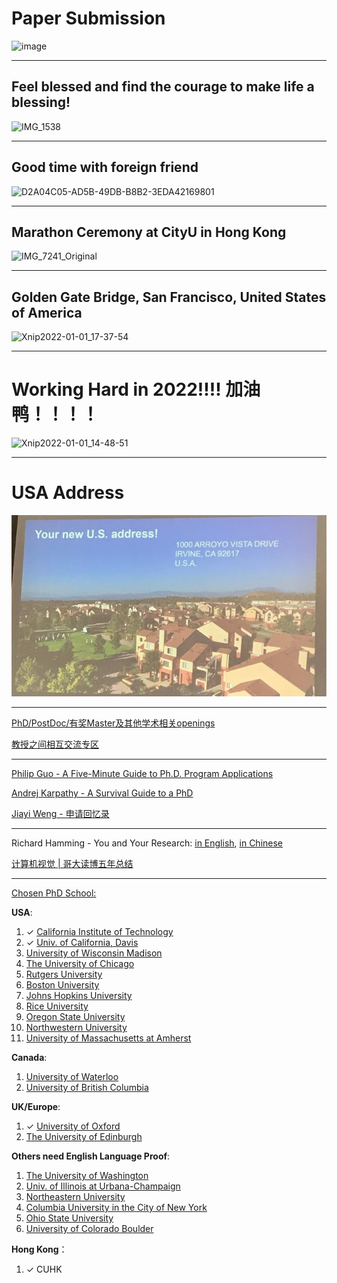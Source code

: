 # Paper Submission

![image](https://user-images.githubusercontent.com/31528604/148673263-528686ec-c16d-4f03-9766-1b9fbdb7ae86.png)

---

## Feel blessed and find the courage to make life a blessing! 

![IMG_1538](https://user-images.githubusercontent.com/31528604/149688861-11d5b9e3-5722-4e24-bd6a-8f2e21479838.JPG)

---

## Good time with foreign friend

![D2A04C05-AD5B-49DB-B8B2-3EDA42169801](https://user-images.githubusercontent.com/31528604/149881388-c5c7a8f1-a497-4840-9d39-3ff3faf26c83.JPG)

---

## Marathon Ceremony at CityU in Hong Kong

![IMG_7241_Original](https://user-images.githubusercontent.com/31528604/149879972-019ade26-1564-45c7-94d7-9d2fd0225ebf.jpg)

---

## Golden Gate Bridge, San Francisco, United States of America

![Xnip2022-01-01_17-37-54](https://user-images.githubusercontent.com/31528604/147847921-33cfc480-211b-46b6-98c1-af62bd212f54.jpg)

---

# Working Hard in 2022!!!! 加油鸭！！！！

![Xnip2022-01-01_14-48-51](https://user-images.githubusercontent.com/31528604/147847857-de3fb33b-f23a-411f-94a6-b1d1c6bf24e6.jpg)

---

# USA Address 

<p align="center">
  <img src='USA_Address.JPG'>
</p>

---

[PhD/PostDoc/有奖Master及其他学术相关openings](https://www.1point3acres.com/bbs/forum-173-1.html)

[教授之间相互交流专区](https://www.1point3acres.com/bbs/forum.php?mod=forumdisplay&fid=328)

---

[Philip Guo - A Five-Minute Guide to Ph.D. Program Applications](https://pg.ucsd.edu/PhD-application-tips.htm)

[Andrej Karpathy - A Survival Guide to a PhD](http://karpathy.github.io/2016/09/07/phd/)

[Jiayi Weng - 申请回忆录](https://trinkle23897.github.io/posts/application)

---

Richard Hamming - You and Your Research: [in English](http://www.cs.virginia.edu/~robins/YouAndYourResearch.html), [in Chinese](http://www.yidianzixun.com/article/0LZ4zQZV)

[计算机视觉 | 哥大读博五年总结](https://zhuanlan.zhihu.com/p/338193330)

---

[Chosen PhD School:](http://csrankings.org/#/index?all&us)

**USA**:

1. ✓ [California Institute of Technology](https://gradoffice.caltech.edu/admissions/FAQ)
2. ✓ [Univ. of California, Davis](https://grad.ucdavis.edu/english-language-examinations)
3. [University of Wisconsin Madison](https://grad.wisc.edu/apply/requirements/)
4. [The University of Chicago](https://grad.uchicago.edu/admissions/apply/english-language-requirements/)
5. [Rutgers University](https://grad.rutgers.edu/admissions/international-students)
6. [Boston University](https://www.bu.edu/eng/prospective-graduate/apply/international-students/)
7. [Johns Hopkins University](https://engineering.jhu.edu/admissions/graduate-admissions/full-time-programs/how-to-apply/international-students/)
8. [Rice University](https://graduate.rice.edu/admissions/application-faq)
9. [Oregon State University](https://gradschool.oregonstate.edu/admissions/international)
10. [Northwestern University](https://www.mccormick.northwestern.edu/computer-science/academics/graduate/admissions/)
11. [University of Massachusetts at Amherst](https://www.umass.edu/graduate/apply/international-applicants)

**Canada**:

1. [University of Waterloo](https://uwaterloo.ca/graduate-studies-postdoctoral-affairs/future-students/applying-graduate-school/before-you-apply/admission-and-english-language-proficiency-requirements)
2. [University of British Columbia](https://www.grad.ubc.ca/prospective-students/graduate-degree-programs/phd-computer-science)

**UK/Europe**:

1. ✓ [University of Oxford](https://www.ox.ac.uk/admissions/graduate/applying-to-oxford/application-guide/qualifications-languages-funding#content-tab--4)
2. [The University of Edinburgh](https://www.ed.ac.uk/studying/postgraduate/applying/your-application/entry-requirements/english-requirements/approved-universities)

**Others need English Language Proof**:

1. [The University of Washington](https://grad.uw.edu/admission/understanding-the-application-process/international-applicant-information/english-proficiency-tests/)
2. [Univ. of Illinois at Urbana-Champaign](https://grad.illinois.edu/admissions/instructions/04c)
3. [Northeastern University](https://coe.northeastern.edu/academics-experiential-learning/graduate-school-of-engineering/graduate-admissions/)
4. [Columbia University in the City of New York](https://www.gradengineering.columbia.edu/faq/standardized-test-scores)
5. [Ohio State University](http://gpadmissions.osu.edu/intl/additional-requirements-to-apply.html)
6. [University of Colorado Boulder](https://www.colorado.edu/graduateschool/admissions/prepare-apply/international-students/english-proficiency-requirements)

**Hong Kong**：

1. ✓ CUHK 
